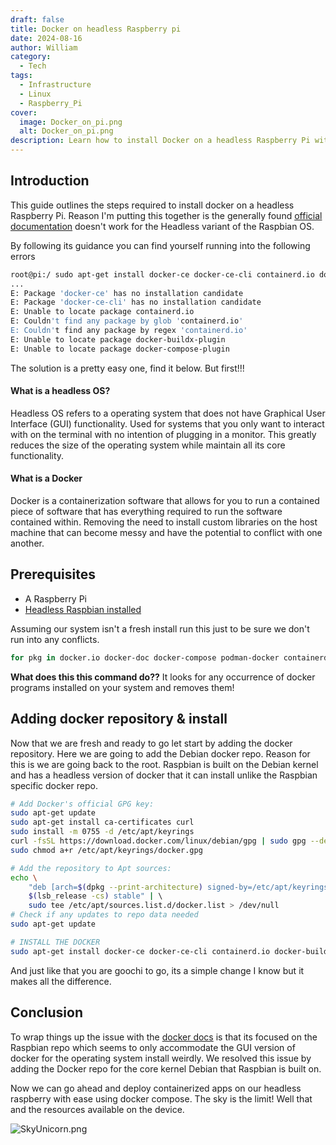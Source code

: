 ```yaml
---
draft: false
title: Docker on headless Raspberry pi
date: 2024-08-16
author: William
category:
  - Tech
tags:
  - Infrastructure
  - Linux
  - Raspberry_Pi
cover:
  image: Docker_on_pi.png
  alt: Docker_on_pi.png
description: Learn how to install Docker on a headless Raspberry Pi with this step-by-step guide. Avoid common errors in official Docker documentation by following our tailored instructions for Raspbian OS. Discover the benefits of using a headless OS and understand Docker's role in containerization. This guide covers prerequisites, adding the correct Docker repository, and successfully installing Docker without a GUI. Perfect for Raspberry Pi users looking to deploy containerized apps on a minimal, efficient setup. Start your headless Docker journey now!
---
```

## Introduction 

This guide outlines the steps required to install docker on a headless Raspberry Pi. Reason I'm putting this together is the generally found [official documentation](https://docs.docker.com/engine/install/raspberry-pi-os/#install-using-the-repository) doesn't work for the Headless variant of the Raspbian OS. 

By following its guidance you can find yourself running into the following errors
```bash
root@pi:/ sudo apt-get install docker-ce docker-ce-cli containerd.io docker-buildx-
...
E: Package 'docker-ce' has no installation candidate
E: Package 'docker-ce-cli' has no installation candidate
E: Unable to locate package containerd.io
E: Couldn't find any package by glob 'containerd.io'
E: Couldn't find any package by regex 'containerd.io'
E: Unable to locate package docker-buildx-plugin
E: Unable to locate package docker-compose-plugin
```

The solution is a pretty easy one, find it below. But first!!!

#### What is a headless OS?

Headless OS refers to a operating system that does not have Graphical User Interface (GUI) functionality. Used for systems that you only want to interact with on the terminal with no intention of plugging in a monitor. This greatly reduces the size of the operating system while maintain all its core functionality.

#### What is a Docker

Docker is a containerization software that allows for you to run a contained piece of software that has everything required to run the software contained within. Removing the need to install custom libraries on the host machine that can become messy and have the potential to conflict with one another. 

## Prerequisites 

- A Raspberry Pi
- [Headless Raspbian installed](/blog/tech/secure-headless-raspberry-pi-on-your-home-network)

Assuming our system isn't a fresh install run this just to be sure we don't run into any conflicts.

```bash
for pkg in docker.io docker-doc docker-compose podman-docker containerd runc; do sudo apt-get remove $pkg; done
```

**What does this this command do??** It looks for any occurrence of docker programs installed on your system and removes them!

## Adding docker repository & install

Now that we are fresh and ready to go let start by adding the docker repository. Here we are going to add the Debian docker repo. Reason for this is we are going back to the root. Raspbian is built on the Debian kernel and has a headless version of docker that it can install unlike the Raspbian specific docker repo.

```bash
# Add Docker's official GPG key:
sudo apt-get update
sudo apt-get install ca-certificates curl
sudo install -m 0755 -d /etc/apt/keyrings
curl -fsSL https://download.docker.com/linux/debian/gpg | sudo gpg --dearmor -o /etc/apt/keyrings/docker.gpg
sudo chmod a+r /etc/apt/keyrings/docker.gpg

# Add the repository to Apt sources:
echo \
	"deb [arch=$(dpkg --print-architecture) signed-by=/etc/apt/keyrings/docker.gpg] https://download.docker.com/linux/debian \
	$(lsb_release -cs) stable" | \ 
	sudo tee /etc/apt/sources.list.d/docker.list > /dev/null
# Check if any updates to repo data needed
sudo apt-get update

# INSTALL THE DOCKER
sudo apt-get install docker-ce docker-ce-cli containerd.io docker-buildx-plugin docker-compose-plugin
```

And just like that you are goochi to go, its a simple change I know but it makes all the difference.

## Conclusion

To wrap things up the issue with the [docker docs](https://docs.docker.com/engine/install/raspberry-pi-os/#install-using-the-repository) is that its focused on the Raspbian repo which seems to only accommodate the GUI version of docker for the operating system install weirdly. 
We resolved this issue by adding the Docker repo for the core kernel Debian that Raspbian is built on. 

Now we can go ahead and deploy containerized apps on our headless raspberry with ease using docker compose. The sky is the limit! Well that and the resources available on the device.


![SkyUnicorn.png](https://i.giphy.com/L2UdIWuCRbUL6.webp#center)